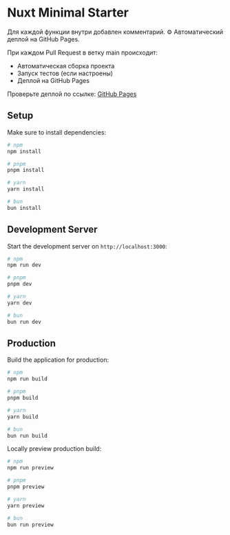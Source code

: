 # Nuxt Minimal Starter

Для каждой функции внутри добавлен комментарий.
⚙️ Автоматический деплой на GitHub Pages.

При каждом Pull Request в ветку main происходит:

- Автоматическая сборка проекта
- Запуск тестов (если настроены)
- Деплой на GitHub Pages

Проверьте деплой по ссылке: [GitHub Pages](https://zanuda-dzmitry.github.io/takeandwake-nuxt-app-test/)

## Setup

Make sure to install dependencies:

```bash
# npm
npm install

# pnpm
pnpm install

# yarn
yarn install

# bun
bun install
```

## Development Server

Start the development server on `http://localhost:3000`:

```bash
# npm
npm run dev

# pnpm
pnpm dev

# yarn
yarn dev

# bun
bun run dev
```

## Production

Build the application for production:

```bash
# npm
npm run build

# pnpm
pnpm build

# yarn
yarn build

# bun
bun run build
```

Locally preview production build:

```bash
# npm
npm run preview

# pnpm
pnpm preview

# yarn
yarn preview

# bun
bun run preview
```
